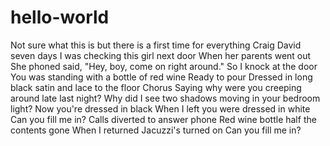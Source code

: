 # hello-world
Not sure what this is but there is a first time for everything
Craig David seven days
I was checking this girl next door
When her parents went out
She phoned said, "Hey, boy, come on right around."
So I knock at the door
You was standing with a bottle of red wine
Ready to pour
Dressed in long black satin and lace to the floor
Chorus
Saying why were you creeping around late last night?
Why did I see two shadows moving in your bedroom light?
Now you're dressed in black
When I left you were dressed in white
Can you fill me in?
Calls diverted to answer phone
Red wine bottle half the contents gone
When I returned Jacuzzi's turned on
Can you fill me in?
